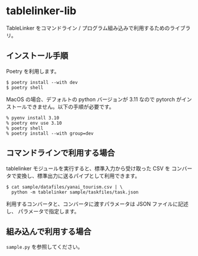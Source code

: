 # tablelinker-lib

TableLinker をコマンドライン / プログラム組み込みで利用するためのライブラリ。

## インストール手順

Poetry を利用します。

```
$ poetry install --with dev
$ poetry shell
```

MacOS の場合、デフォルトの python バージョンが 3.11 なので
pytorch がインストールできません。以下の手順が必要です。

```
% pyenv install 3.10
% poetry env use 3.10
% poetry shell
% poetry install --with group=dev
```

## コマンドラインで利用する場合

tablelinker モジュールを実行すると、標準入力から受け取った CSV を
コンバータで変換し、標準出力に送るパイプとして利用できます。

```
$ cat sample/datafiles/yanai_tourism.csv | \
  python -m tablelinker sample/taskfiles/task.json
```

利用するコンバータと、コンバータに渡すパラメータは JSON ファイルに記述し、
パラメータで指定します。

## 組み込んで利用する場合

`sample.py` を参照してください。
